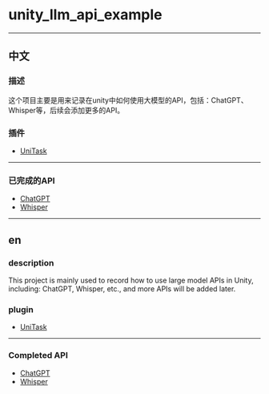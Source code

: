 # unity_llm_api_example

---   
## 中文
### 描述
这个项目主要是用来记录在unity中如何使用大模型的API，包括：ChatGPT、Whisper等，后续会添加更多的API。

### 插件
- [UniTask](https://github.com/Cysharp/UniTask.git)

--- 

### 已完成的API
- [ChatGPT](./Assets/Examples/ChatGPT/README.md)   
- [Whisper](./Assets/Examples/Whisper/README.md)   

---

## en
### description
This project is mainly used to record how to use large model APIs in Unity, including: ChatGPT, Whisper, etc., and more APIs will be added later.

### plugin
- [UniTask](https://github.com/Cysharp/UniTask.git)

--- 

### Completed API
- [ChatGPT](./Assets/Examples/ChatGPT/README.md)   
- [Whisper](./Assets/Examples/Whisper/README.md)    

